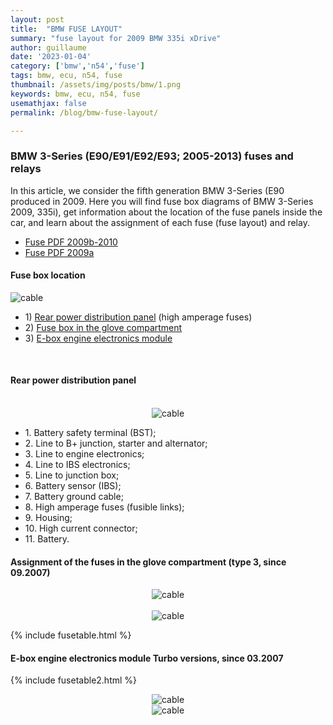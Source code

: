 ```yaml
---
layout: post
title:  "BMW FUSE LAYOUT"
summary: "fuse layout for 2009 BMW 335i xDrive"
author: guillaume
date: '2023-01-04'
category: ['bmw','n54','fuse']
tags: bmw, ecu, n54, fuse
thumbnail: /assets/img/posts/bmw/1.png
keywords: bmw, ecu, n54, fuse
usemathjax: false
permalink: /blog/bmw-fuse-layout/

---
```


### BMW 3-Series (E90/E91/E92/E93; 2005-2013) fuses and relays

In this article, we consider the fifth generation BMW 3-Series (E90 produced in 2009. Here you will find fuse box diagrams of BMW 3-Series 2009, 335i), get information about the location of the fuse panels inside the car, and learn about the assignment of each fuse (fuse layout) and relay.


- [Fuse PDF 2009b-2010](https://arsscriptum.github.io/assets/files/bmw/FUSE1.pdf)
- [Fuse PDF 2009a](https://arsscriptum.github.io/assets/files/bmw/FUSE2.pdf)


#### Fuse box location

![cable](https://arsscriptum.github.io/assets/img/posts/bmw/BMW-3-Series-E90_E91_E92_E93-2005-2013_location.jpg)

<div id="html" markdown="0">


<ul>
  <li>1) <a href="#rear_distribution_panel">Rear power distribution panel</a> (high amperage fuses)</li>
  <li>2) <a href="#glovecompartment">Fuse box in the glove compartment</a></li>
  <li>3) <a href="#emodule">E-box engine electronics module</a></li>
</ul>

<br />

<h4> <a id="rear_distribution_panel">Rear power distribution panel</a> </h4>

<br />

<center>
<img class="card-img-top-restricted-60"
     src="https://arsscriptum.github.io/assets/img/posts/bmw/BMW-3-Series-E90_E91_E92_E93-2005-2013_rear.jpg"
     alt="cable" />

</center>

<ul>
  <li>1. Battery safety terminal (BST);</li>
  <li>2. Line to B+ junction, starter and alternator;</li>
  <li>3. Line to engine electronics;</li>
  <li>4. Line to IBS electronics;</li>
  <li>5. Line to junction box;</li>
  <li>6. Battery sensor (IBS);</li>
  <li>7. Battery ground cable;</li>
  <li>8. High amperage fuses (fusible links);</li>
  <li>9. Housing;</li>
  <li>10. High current connector;</li>
  <li>11. Battery.</li>
</ul>

<h4> <a id="glovecompartment">Assignment of the fuses in the glove compartment</a> (type 3, since 09.2007) </h4>

<center>
<img src="https://arsscriptum.github.io/assets/img/posts/bmw/BMW-3-Series-E90_E91_E92_E93-2005-2013_in_from07.jpg" alt="cable" />

</center>
<br />
<center>
<img src="https://arsscriptum.github.io/assets/img/posts/bmw/fuse/BMW-3-Series-fuses-location-diagram-chart.jpg" alt="cable" />

</center>

</div>

{% include fusetable.html %} 



<h4> <a id="emodule">E-box engine electronics module</a> Turbo versions, since 03.2007 </h4>

{% include fusetable2.html %} 

<div id="html" markdown="0">

<center>
<img src="https://arsscriptum.github.io/assets/img/posts/bmw/BMW-3-Series-E90_E91_E92_E93-2005-2013_en_T_from07.jpg" alt="cable" />
</center>


<center>
<img src="https://arsscriptum.github.io/assets/img/posts/bmw/BMW-3-Series-E90_E91_E92_E93-2005-2013_en_T_from07_2.jpg" alt="cable" />
</center>

</div>
